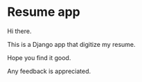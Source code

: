 # Resume app

Hi there.

This is a Django app that digitize my resume.

Hope you find it good.

Any feedback is appreciated.
